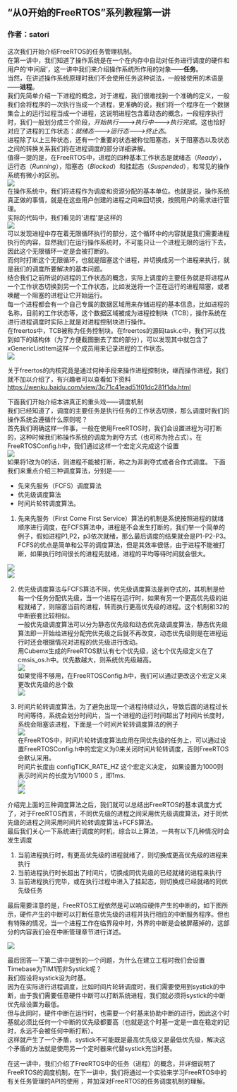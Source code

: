 ## “从0开始的FreeRTOS”系列教程第一讲

### 作者：satori
这次我们开始介绍FreeRTOS的任务管理机制。</br>
在第一讲中，我们知道了操作系统是在一个在内存中自动对任务进行调度的硬件和用户的‘中间层’，这一讲中我们来介绍操作系统所作用的对象——**任务**。</br>
当然，在讲述操作系统原理时我们不会使用任务这种说法，一般被使用的术语是——**进程**。</br>
我们先简单介绍一下进程的概念，对于进程，我们很难找到一个准确的定义，一般我们会将程序的一次执行当成一个进程，更准确的说，我们将一个程序在一个数据集合上的运行过程当成一个进程，这说明进程包含着动态的概念，一段程序执行时，我们一般划分成三个阶段，*开始执行--->执行中--->执行完成*。这也恰好对应了进程的工作状态：*就绪态--->运行态--->终止态*。</br>
进程除了以上三种状态，还有一个重要的状态被称位阻塞态，关于阻塞态以及状态之间的转换关系我们将在进程调度的部分详细讲解。</br>
值得一提的是，在FreeRTOS中，进程的四种基本工作状态是就绪态（*Ready*），运行态（*Running*），阻塞态（*Blocked*）和挂起态（*Suspended*），和常见的操作系统有微小的区别。</br>
![](../pic/lesson3_1.png)</br>
在操作系统中，我们将进程作为调度和资源分配的基本单位。也就是说，操作系统真正做的事情，就是在这些用户创建的进程之间来回切换，按照用户的需求进行管理。</br>
实际的代码中，我们看见的'进程'是这样的</br>
![](../pic/lesson3_2.png)</br>
可以发现进程中存在着无限循环执行的部分，这个循环中的内容就是我们需要进程执行的内容，显然我们在运行操作系统时，不可能只让一个进程无限的运行下去，因此这个无限循环一定是会被打断的。</br>
而何时打断这个无限循环，也就是阻塞这个进程，并切换成另一个进程来执行，就是我们的调度所要解决的基本问题。</br>
结合我们之前所说的进程的工作状态的概念，实际上调度的主要任务就是将进程从一个工作状态切换到另一个工作状态，比如发送将一个正在运行的进程阻塞，或者唤醒一个阻塞的进程让它开始运行。</br>
每一个进程都会有一个自己专属的数据区域用来存储进程的基本信息，比如进程的名称，目前的工作状态等，这个数据区域被成为进程控制块（TCB），操作系统在进行进程调度时实际上就是对进程控制块进行操作。</br>
在freertos中，TCB被称为任务控制块。在freertos的源码task.c中，我们可以找到如下的结构体（为了方便截图删去了宏的部分），可以发现其中就包含了xGenericListItem这样一个成员用来记录进程的工作状态。</br>
![](../pic/lesson3_3.png)</br>

关于freertos的内核究竟是通过何种手段来操作进程控制块，继而操作进程，我们就不加以介绍了，有兴趣者可以查看如下资料</br>
https://wenku.baidu.com/view/3c71c41ead51f01dc281f1da.html

下面我们开始介绍本讲真正的重头戏——调度机制</br>
我们已经知道了，调度的主要任务是执行任务的工作状态切换，那么调度时我们的操作系统会遵循什么原则呢？</br>
首先我们明确这样一件事，一般在使用FreeRTOS时，我们会设置进程为可打断的，这种时候我们称操作系统的调度为剥夺方式（也可称为抢占式）。在FreeRTOSConfig.h中，我们通过这样一个宏定义完成这个设置</br>
![](../pic/lesson3_4.png)</br>
如果将1改为0的话，则进程不能被打断，称之为非剥夺式或者合作式调度。
下面我们来重点介绍三种调度算法，分别是——
* 先来先服务（FCFS）调度算法
* 优先级调度算法
* 时间片轮转调度算法。

1. 先来先服务（First Come First Service）算法的机制是系统按照进程的就绪顺序进行调度，在FCFS算法中，进程是不会发生打断的，我们举一个简单的例子，假如进程P1,P2，p3依次就绪，那么最后调度的结果就会是P1-P2-P3。FCFS的优点是简单和公平的调度算法，但是其效率很低，由于进程不能被打断，如果执行时间很长的进程先就绪，进程的平均等待时间就会很大。

![](../pic/lesson3_5.png)</br>
![](../pic/lesson3_6.png)</br>

2. 优先级调度算法与FCFS算法不同，优先级调度算法是剥夺式的，其机制是给每一个任务分配优先级，当一个进程在运行时，如果有另一个更高优先级的进程就绪了，则阻塞当前的进程，转而执行更高优先级的进程。这个机制和32的中断嵌套比较相似。</br>
一般优先级调度算法可以分为静态优先级和动态优先级调度算法，静态优先级算法即一开始给进程分配完优先级之后就不再改变，动态优先级则是在进程运行时还会根据情况对进程的优先级进行改动。</br>
用Cubemx生成的FreeRTOS默认有七个优先级，这七个优先级定义在了cmsis_os.h中。优先数越大，则系统优先级越高。</br>
![](../pic/lesson3_7.png)</br>
如果觉得不够用，在FreeRTOSConfig.h中，我们可以通过更改这个宏定义来更改优先级的总个数</br>
![](../pic/lesson3_8.png)</br>

3. 时间片轮转调度算法，为了避免出现一个进程持续过久，导致后面的进程过长时间等待，系统会划分时间片，当一个进程的运行时间超出了时间片长度时，系统会阻塞该进程，下面是一个时间片轮转调度算法的例子</br>
![](../pic/lesson3_9.png)</br>
在FreeRTOS中，时间片轮转调度算法应用在同优先级的任务上，可以通过设置FreeRTOSConfig.h中的宏定义为0来关闭时间片轮转调度，否则FreeRTOS会默认采用。</br>
时间片长度由 configTICK_RATE_HZ 这个宏定义决定， 如果设置为1000则 表示时间片的长度为1/1000 S ，即1ms.</br>
![](../pic/lesson3_10.png)</br>
![](../pic/lesson3_11.png)</br>


介绍完上面的三种调度算法之后，我们就可以总结出FreeRTOS的基本调度方式了，对于FreeRTOS而言，不同优先级的进程之间采用优先级调度算法，对于同优先级的进程之间采用时间片轮转调度算法+FCFS算法。</br>
最后我们关心一下系统进行调度的时机，综合以上算法，一共有以下几种情况时会发生调度</br>
1. 当前进程执行时，有更高优先级的进程就绪了，则切换成更高优先级的进程来执行
2. 当前进程执行时长超出了时间片，切换成同优先级的已经就绪的进程来执行
3. 当前进程执行完毕，或在执行过程中进入了挂起态，则切换成已经就绪的同优先级任务

最后需要注意的是，FreeRTOS工程依然是可以响应硬件产生的中断的，如下图所示，硬件产生的中断可以打断任意优先级的进程并执行相应的中断服务程序。但也有特殊的情况，当一个进程工作在临界段中时，外界的中断是会被屏蔽掉的，这部分的内容我们会在中断管理章节进行详述。</br>

![](../pic/lesson3_12.png)</br>

最后回答一下第二讲中提到的一个问题，为什么在建立工程时我们会设置Timebase为TIM1而非Systick呢？</br>
我们假设将systick设为时基。</br>
因为在实际进行进程调度，比如时间片轮转调度时，我们需要使用到systick的中断，由于我们需要任意硬件中断可以打断系统进程，我们就必须将systick的中断优先级设置为最低。</br>
但与此同时，硬件中断在运行时，也需要一个时基来协助中断的进行，因此这个时基就必须比任何一个中断的优先级都要高（也就是这个时基一定是一直在稳定的记时，永远不会被任何中断打断）。</br>
这样就产生了一个矛盾，systick不可能既是最高优先级又是最低优先级，解决这个矛盾的方法就是使用另一个定时器来代替systick充当时基。</br>

在这一讲中，我们介绍了FreeRTOS中的任务（进程）的概念，并详细说明了FreeRTOS的调度机制，在下一讲中，我们将通过一个实验来学习FreeRTOS中的有关任务管理的API的使用 ，并加深对FreeRTOS的任务调度机制的理解。</br>
